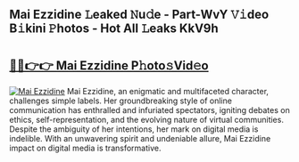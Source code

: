 ## Mai Ezzidine 𝙻eaked 𝙽u𝚍e - Part-WvY 𝚅𝚒deo B𝚒kini 𝙿hotos - Hot All 𝙻eaks KkV9h

# <h2><a href="http://ld3304.urlbe.top/?page=Mai+Ezzidine">🔗🔗👉👉 Mai Ezzidine P𝚑oto𝚜Vid𝚎o</a></h2>

[![Mai Ezzidine](https://i.imgur.com/eBuTRDB.gif)](http://ld3304.urlbe.top/?page=Mai+Ezzidine)
Mai Ezzidine, an enigmatic and multifaceted character, challenges simple labels. Her groundbreaking style of online communication has enthralled and infuriated spectators, igniting debates on ethics, self-representation, and the evolving nature of virtual communities. Despite the ambiguity of her intentions, her mark on digital media is indelible. With an unwavering spirit and undeniable allure, Mai Ezzidine impact on digital media is transformative.
